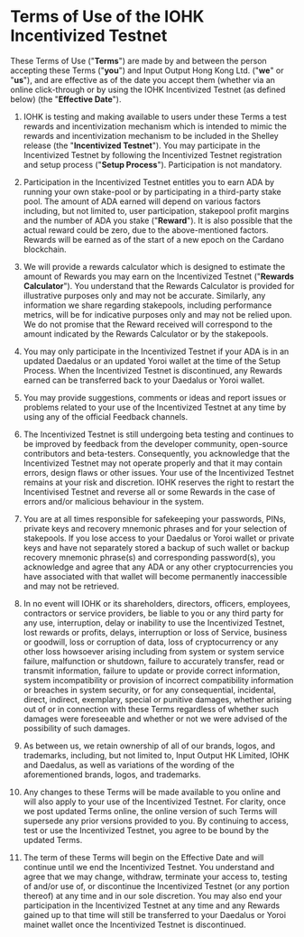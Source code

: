 # Terms of Use of the IOHK Incentivized Testnet

These Terms of Use (&quot;**Terms**&quot;) are made by and between the person accepting these Terms (&quot;**you**&quot;) and Input Output Hong Kong Ltd. (&quot;**we**&quot; or &quot;**us**&quot;), and are effective as of the date you accept them (whether via an online click-through or by using the IOHK Incentivized Testnet (as defined below) (the &quot;**Effective Date**&quot;).

1. IOHK is testing and making available to users under these Terms a test rewards and incentivization mechanism which is intended to mimic the rewards and incentivization mechanism to be included in the Shelley release (the &quot;**Incentivized Testnet**&quot;). You may participate in the Incentivized Testnet by following the Incentivized Testnet registration and setup process (&quot;**Setup Process**&quot;). Participation is not mandatory.

2. Participation in the Incentivized Testnet entitles you to earn ADA by running your own stake-pool or by participating in a third-party stake pool. The amount of ADA earned will depend on various factors including, but not limited to, user participation, stakepool profit margins and the number of ADA you stake (&quot;**Reward**&quot;). It is also possible that the actual reward could be zero, due to the above-mentioned factors. Rewards will be earned as of the start of a new epoch on the Cardano blockchain.

3. We will provide a rewards calculator which is designed to estimate the amount of Rewards you may earn on the Incentivized Testnet (&quot;**Rewards Calculator**&quot;). You understand that the Rewards Calculator is provided for illustrative purposes only and may not be accurate. Similarly, any information we share regarding stakepools, including performance metrics, will be for indicative purposes only and may not be relied upon. We do not promise that the Reward received will correspond to the amount indicated by the Rewards Calculator or by the stakepools.

4. You may only participate in the Incentivized Testnet if your ADA is in an updated Daedalus or an updated Yoroi wallet at the time of the Setup Process. When the Incentivized Testnet is discontinued, any Rewards earned can be transferred back to your Daedalus or Yoroi wallet.

5. You may provide suggestions, comments or ideas and report issues or problems related to your use of the Incentivized Testnet at any time by using any of the official Feedback channels.

6. The Incentivized Testnet is still undergoing beta testing and continues to be improved by feedback from the developer community, open-source contributors and beta-testers. Consequently, you acknowledge that the Incentivized Testnet may not operate properly and that it may contain errors, design flaws or other issues. Your use of the Incentivized Testnet remains at your risk and discretion. IOHK reserves the right to restart the Incentivised Testnet and reverse all or some Rewards in the case of errors and/or malicious behaviour in the system.

7. You are at all times responsible for safekeeping your passwords, PINs, private keys and recovery mnemonic phrases and for your selection of stakepools. If you lose access to your Daedalus or Yoroi wallet or private keys and have not separately stored a backup of such wallet or backup recovery mnemonic phrase(s) and corresponding password(s), you acknowledge and agree that any ADA or any other cryptocurrencies you have associated with that wallet will become permanently inaccessible and may not be retrieved.

8. In no event will IOHK or its shareholders, directors, officers, employees, contractors or service providers, be liable to you or any third party for any use, interruption, delay or inability to use the Incentivized Testnet, lost rewards or profits, delays, interruption or loss of Service, business or goodwill, loss or corruption of data, loss of cryptocurrency or any other loss howsoever arising including from system or system service failure, malfunction or shutdown, failure to accurately transfer, read or transmit information, failure to update or provide correct information, system incompatibility or provision of incorrect compatibility information or breaches in system security, or for any consequential, incidental, direct, indirect, exemplary, special or punitive damages, whether arising out of or in connection with these Terms regardless of whether such damages were foreseeable and whether or not we were advised of the possibility of such damages.

9. As between us, we retain ownership of all of our brands, logos, and trademarks, including, but not limited to, Input Output HK Limited, IOHK and Daedalus, as well as variations of the wording of the aforementioned brands, logos, and trademarks.

10. Any changes to these Terms will be made available to you online and will also apply to your use of the Incentivized Testnet. For clarity, once we post updated Terms online, the online version of such Terms will supersede any prior versions provided to you. By continuing to access, test or use the Incentivized Testnet, you agree to be bound by the updated Terms.

11. The term of these Terms will begin on the Effective Date and will continue until we end the Incentivized Testnet. You understand and agree that we may change, withdraw, terminate your access to, testing of and/or use of, or discontinue the Incentivized Testnet (or any portion thereof) at any time and in our sole discretion. You may also end your participation in the Incentivized Testnet at any time and any Rewards gained up to that time will still be transferred to your Daedalus or Yoroi mainet wallet once the Incentivized Testnet is discontinued.
